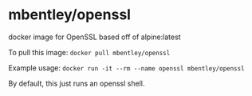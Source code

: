 mbentley/openssl
================

docker image for OpenSSL
based off of alpine:latest

To pull this image:
`docker pull mbentley/openssl`

Example usage:
`docker run -it --rm --name openssl mbentley/openssl`

By default, this just runs an openssl shell.
